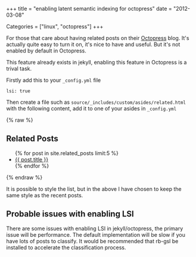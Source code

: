 +++
title = "enabling latent semantic indexing for octopress"
date = "2012-03-08"


Categories = ["linux", "octopress"]
+++

For those that care about having related posts on their [Octopress]()
blog. It's actually quite easy to turn it on, it's nice to have and
useful. But it's not enabled by default in Octopress.

This feature already exists in jekyll, enabling this feature in
Octopress is a trival task.

Firstly add this to your `_config.yml` file

    lsi: true

Then create a file such as `source/_includes/custom/asides/related.html` with the following
content, add it to one of your asides in `_config.yml`

{% raw %}
	<section>
	<h1>Related Posts</h1>
	<ul class="posts">
		{% for post in site.related_posts limit:5 %}
		<li class="related">
		    <a href="{{ root_url }}{{ post.url }}">{{ post.title }}</a>
		</li>
		{% endfor %}
		</ul>
	</section>
{% endraw %}

It is possible to style the list, but in the above I have chosen to
keep the same style as the recent posts.

## Probable issues with enabling LSI

There are some issues with enabling LSI in jekyll/octopress, the
primary issue will be performance. The default implementation will be
slow if you have lots of posts to classify. It would be recommended
that rb-gsl be installed to accelerate the classification process.


[Octopress]: http://octopress.org/
